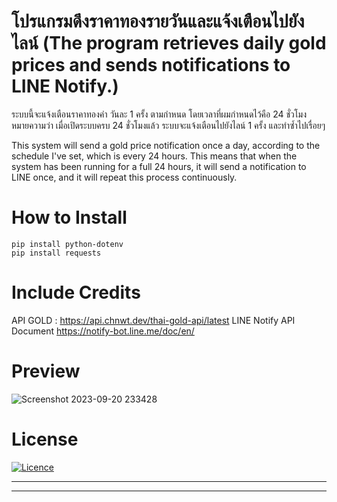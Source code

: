 # โปรแกรมดึงราคาทองรายวันและแจ้งเตือนไปยังไลน์ (The program retrieves daily gold prices and sends notifications to LINE Notify.)

ระบบนี้จะแจ้งเตือนราคาทองคำ วันละ 1 ครั้ง ตามกำหนด โดยเวลาที่ผมกำหนดไว้คือ 24 ชั่วโมง หมายความว่า เมื่อเปิดระบบครบ 24 ชั่วโมงแล้ว ระบบจะแจ้งเตือนไปยังไลน์ 1 ครั้ง และทำซ้ำไปเรื่อยๆ


This system will send a gold price notification once a day, according to the schedule I've set, which is every 24 hours. This means that when the system has been running for a full 24 hours, it will send a notification to LINE once, and it will repeat this process continuously.


#  How to Install

    pip install python-dotenv
    pip install requests

# Include Credits
API GOLD : https://api.chnwt.dev/thai-gold-api/latest
LINE Notify API Document https://notify-bot.line.me/doc/en/


# Preview
![Screenshot 2023-09-20 233428](https://github.com/bigy2012/gold-price-now/assets/121282845/a1ea9d5a-2234-42e9-9199-ad2b2a8a688a)



# License

[![Licence](https://img.shields.io/github/license/Ileriayo/markdown-badges?style=for-the-badge)](./LICENSE)
<hr>
<hr>

